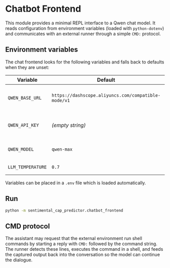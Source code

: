# Chatbot Frontend

This module provides a minimal REPL interface to a Qwen chat model. It
reads configuration from environment variables (loaded with `python-dotenv`) and
communicates with an external runner through a simple `CMD:` protocol.

## Environment variables

The chat frontend looks for the following variables and falls back to
defaults when they are unset:

| Variable | Default | Description |
| --- | --- | --- |
| `QWEN_BASE_URL` | `https://dashscope.aliyuncs.com/compatible-mode/v1` | Base URL for the Qwen endpoint |
| `QWEN_API_KEY` | *(empty string)* | API key used to authenticate requests |
| `QWEN_MODEL` | `qwen-max` | Model name passed to the API |
| `LLM_TEMPERATURE` | `0.7` | Sampling temperature |

Variables can be placed in a `.env` file which is loaded automatically.

## Run

```bash
python -m sentimental_cap_predictor.chatbot_frontend
```

## CMD protocol

The assistant may request that the external environment run shell commands by
starting a reply with `CMD:` followed by the command string. The runner detects
these lines, executes the command in a shell, and feeds the captured output back
into the conversation so the model can continue the dialogue.
